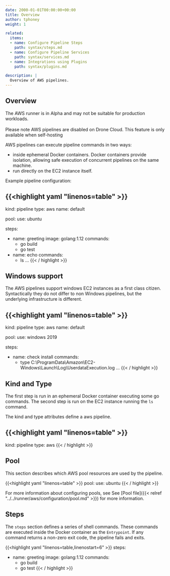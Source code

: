 ```yaml
---
date: 2000-01-01T00:00:00+00:00
title: Overview
author: tphoney
weight: 1

related:
  items:
  - name: Configure Pipeline Steps
    path: syntax/steps.md
  - name: Configure Pipeline Services
    path: syntax/services.md
  - name: Integrations using Plugins
    path: syntax/plugins.md

description: |
  Overview of AWS pipelines.
---
```


## Overview

<div class="alert">
The AWS runner is in Alpha and may not be suitable for production workloads.
<br>
<br>
Please note AWS pipelines are disabled on Drone Cloud. This feature is only available when self-hosting
</div>

AWS pipelines can execute pipeline commands in two ways:

+ inside ephemeral Docker containers. Docker containers provide isolation, allowing safe execution of concurrent pipelines on the same machine.
+ run directly on the EC2 instance itself.

Example pipeline configuration:

{{<highlight yaml "linenos=table" >}}
---
kind: pipeline
type: aws
name: default

pool:
  use: ubuntu

steps:
- name: greeting
  image: golang:1.12
  commands:
  - go build
  - go test
- name: echo
  commands:
  - ls
...
{{< / highlight >}}

## Windows support

The AWS pipelines support windows EC2 instances as a first class citizen. Syntactically they do not differ to non Windows pipelines, but the underlying infrastructure is different.

{{<highlight yaml "linenos=table" >}}
---
kind: pipeline
type: aws
name: default

pool:
  use: windows 2019

steps:
  - name: check install
    commands:
      - type C:\ProgramData\Amazon\EC2-Windows\Launch\Log\UserdataExecution.log
...
{{< / highlight >}}

## Kind and Type

The first step is run in an ephemeral Docker container executing some go commands. The second step is run on the EC2 instance running the `ls` command.

The kind and type attributes define a aws pipeline.

{{<highlight yaml "linenos=table" >}}
---
kind: pipeline
type: aws
{{< / highlight >}}

## Pool

This section describes which AWS pool resources are used by the pipeline.

{{<highlight yaml "linenos=table" >}}
pool:
  use: ubuntu
{{< / highlight >}}

For more information about configuring pools, see  See [Pool file]({{< relref "../../runner/aws/configuration/pool.md" >}}) for more information.

## Steps

The `steps` section defines a series of shell commands. These commands are executed inside the Docker container as the `Entrypoint`. If any command returns a non-zero exit code, the pipeline fails and exits.

{{<highlight yaml "linenos=table,linenostart=6" >}}
steps:
- name: greeting
  image: golang:1.12
  commands:
  - go build
  - go test
{{< / highlight >}}
